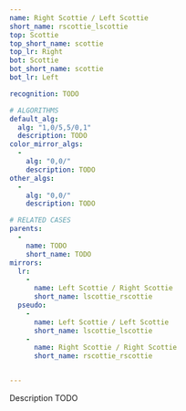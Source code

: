 ```yaml
---
name: Right Scottie / Left Scottie
short_name: rscottie_lscottie
top: Scottie
top_short_name: scottie
top_lr: Right
bot: Scottie
bot_short_name: scottie
bot_lr: Left

recognition: TODO

# ALGORITHMS
default_alg:
  alg: "1,0/5,5/0,1"
  description: TODO
color_mirror_algs:
  -
    alg: "0,0/"
    description: TODO
other_algs:
  -
    alg: "0,0/"
    description: TODO

# RELATED CASES
parents:
  -
    name: TODO
    short_name: TODO
mirrors:
  lr:
    -
      name: Left Scottie / Right Scottie
      short_name: lscottie_rscottie
  pseudo:
    -
      name: Left Scottie / Left Scottie
      short_name: lscottie_lscottie
    -
      name: Right Scottie / Right Scottie
      short_name: rscottie_rscottie


---
```


Description TODO

